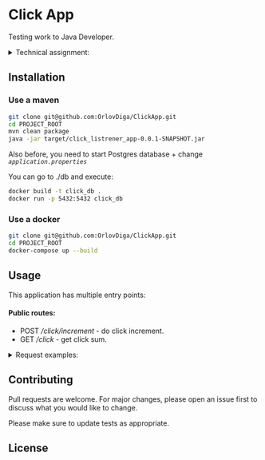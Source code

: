# Click App

Testing work to Java Developer.

<details><summary>Technical assignment:</summary>
"Напишите приложение "Счетчик кликов" 
Это должно быть веб приложение которое написано на java, maven, postgresql, html, javascript, css.
Веб интерфейс должен представлять собой кнопку и цифру, клик по кнопке должен увеличивать цифру.
После перезапуска приложения цифра не должна сбрасываться.
Код приложения должен быть покрыт unit тестами.

Нужно иметь ввиду что у приложения может быть множество пользователей и счетчик должен работать корректно и не пропускать клики.

</details>

## Installation

### Use a maven

```bash
git clone git@github.com:OrlovDiga/ClickApp.git
cd PROJECT_ROOT
mvn clean package
java -jar target/click_listrener_app-0.0.1-SNAPSHOT.jar
```

Also before, you need to start Postgres database + change *```application.properties```*

You can go to ./db and execute:
```bash
docker build -t click_db .
docker run -p 5432:5432 click_db
```

### Use a docker
```bash
git clone git@github.com:OrlovDiga/ClickApp.git
cd PROJECT_ROOT
docker-compose up --build 
```

## Usage

This application has multiple entry points:

#### Public routes:

* POST */click/increment* - do click increment.
* GET */click* - get click sum.

<details><summary>Request examples:</summary>

#### */click/increment*
`POST`
```
  response
1
 ```


#### */click
`GET`
 ```
   response
1
  ```
</details>

## Contributing
Pull requests are welcome. For major changes, please open an issue first to discuss what you would like to change.

Please make sure to update tests as appropriate.

## License

